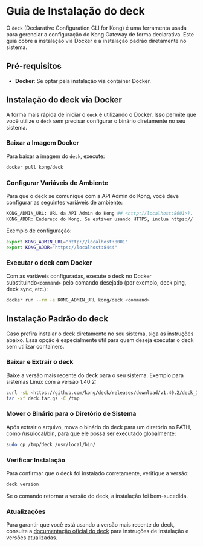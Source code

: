 # Guia de Instalação do deck

O `deck` (Declarative Configuration CLI for Kong) é uma ferramenta usada para gerenciar a configuração do Kong Gateway de forma declarativa. Este guia cobre a instalação via Docker e a instalação padrão diretamente no sistema.

## Pré-requisitos

- **Docker**: Se optar pela instalação via container Docker.

## Instalação do deck via Docker

A forma mais rápida de iniciar o `deck` é utilizando o Docker. Isso permite que você utilize o `deck` sem precisar configurar o binário diretamente no seu sistema.

### Baixar a Imagem Docker

Para baixar a imagem do `deck`, execute:

```bash
docker pull kong/deck
```

### Configurar Variáveis de Ambiente

Para que o deck se comunique com a API Admin do Kong, você deve configurar as seguintes variáveis de ambiente:

```bash
KONG_ADMIN_URL: URL da API Admin do Kong ## <http://localhost:8001>).
KONG_ADDR: Endereço do Kong. Se estiver usando HTTPS, inclua https://
```

Exemplo de configuração:

```bash
export KONG_ADMIN_URL="http://localhost:8001"
export KONG_ADDR="https://localhost:8444"
```

### Executar o deck com Docker

Com as variáveis configuradas, execute o deck no Docker substituindo`<command>` pelo comando desejado (por exemplo, deck ping, deck sync, etc.):

```bash
docker run --rm -e KONG_ADMIN_URL kong/deck <command>
```

## Instalação Padrão do deck

Caso prefira instalar o deck diretamente no seu sistema, siga as instruções abaixo. Essa opção é especialmente útil para quem deseja executar o deck sem utilizar containers.

### Baixar e Extrair o deck

Baixe a versão mais recente do deck para o seu sistema. Exemplo para sistemas Linux com a versão 1.40.2:

```bash
curl -sL <https://github.com/kong/deck/releases/download/v1.40.2/deck_1.40.2_linux_amd64.tar.gz> -o deck.tar.gz
tar -xf deck.tar.gz -C /tmp
```

### Mover o Binário para o Diretório de Sistema

Após extrair o arquivo, mova o binário do deck para um diretório no PATH, como /usr/local/bin, para que ele possa ser executado globalmente:

```bash
sudo cp /tmp/deck /usr/local/bin/
```

### Verificar Instalação

Para confirmar que o deck foi instalado corretamente, verifique a versão:

```bash
deck version
```

Se o comando retornar a versão do deck, a instalação foi bem-sucedida.

### Atualizações

Para garantir que você está usando a versão mais recente do deck, consulte a [documentação oficial do deck](https://docs.konghq.com/deck/latest/) para instruções de instalação e versões atualizadas.
